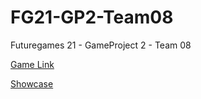 # FG21-GP2-Team08
Futuregames 21 - GameProject 2 - Team 08

[Game Link](https://futuregames.itch.io/camping-with-your-human)

[Showcase](https://www.youtube.com/watch?v=2YGRMDv2mKM)
